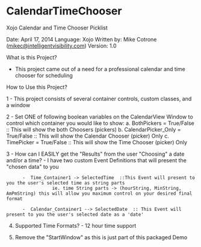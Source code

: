 CalendarTimeChooser
===================

Xojo Calendar and Time Chooser Picklist

Date:           April 17, 2014
Language:       Xojo
Written by:     Mike Cotrone (mikec@intelligentvisibility.com)
Version:        1.0

What is this Project?

  - This project came out of a need for a professional calendar and time chooser for scheduling

How to Use this Project?

1 - This project consists of several container controls, custom classes, and a window

2 - Set ONE of following boolean variables on the CalendarView Window to control which container you would like to show:
           a. BothPickers = True/False                      :: This will show the both Choosers (pickers)
           b. CalendarPicker_Only = True/False       :: This will show the Calendar Chooser (picker) Only
           c. TimePicker = True/False                        :: This will show the Time Chooser (picker) Only

3 - How can I EASILY get the "Results" from the user "Choosing" a date and/or a time?
          -  I have two custom Event Definitions that will present the "chosen data" to you

          -  Time_Container1 -> SelectedTime  ::This Event will present to you the user's selected time as string parts 
                     ie. time String parts -> (hourString, MinString, AmPmString) this will allow you maximum control on your desired final format

          -  Calendar_Container1 --> SelectedDate  :: This Event will present to you the user's selected date as a 'date'

4. Supported Time Formats?
          - 12 hour time support

5. Remove the "StartWindow" as this is just part of this packaged Demo
